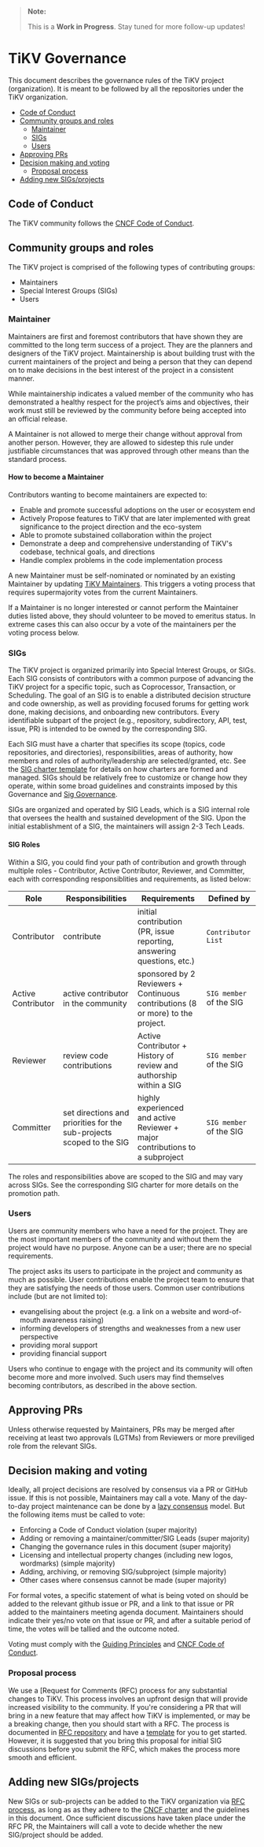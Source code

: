 > **Note:**
>
> This is a **Work in Progress**. Stay tuned for more follow-up updates!

# TiKV Governance

 This document describes the governance rules of the TiKV project (organization). It is meant to be followed by all the repositories under the TiKV organization.

- [Code of Conduct](#code-of-conduct)
- [Community groups and roles](#community-groups-and-roles)
    - [Maintainer](#maintainer)
    - [SIGs](#sigs)
    - [Users](#users)
- [Approving PRs](#approving-prs)
- [Decision making and voting](#decision-making-and-voting)
    - [Proposal process](#proposal-process)
- [Adding new SIGs/projects](#adding-new-sigsprojects)

## Code of Conduct

The TiKV community follows the [CNCF Code of Conduct](https://github.com/tikv/tikv/blob/master/CODE_OF_CONDUCT.md).

## Community groups and roles

The TiKV project is comprised of the following types of contributing groups:

- Maintainers
- Special Interest Groups (SIGs)
- Users

### Maintainer

Maintainers are first and foremost contributors that have shown they are committed to the long term success of a project. They are the planners and designers of the TiKV project. Maintainership is about building trust with the current maintainers of the project and being a person that they can depend on to make decisions in the best interest of the project in a consistent manner.

While maintainership indicates a valued member of the community who has demonstrated a healthy respect for the project’s aims and objectives, their work must still be reviewed by the community before being accepted into an official release.

A Maintainer is not allowed to merge their change without approval from another person. However, they are allowed to sidestep this rule under justifiable circumstances that was approved through other means than the standard process.

#### How to become a Maintainer

Contributors wanting to become maintainers are expected to:

- Enable and promote successful adoptions on the user or ecosystem end
- Actively Propose features to TiKV that are later implemented with great significance to the project direction and the eco-system
- Able to promote substained collaboration within the project
- Demonstrate a deep and comprehensive understanding of TiKV's codebase, technical goals, and directions
- Handle complex problems in the code implementation process

A new Maintainer must be self-nominated or nominated by an existing Maintainer by updating [TiKV Maintainers](https://github.com/tikv/tikv/blob/master/MAINTAINERS.md#the-tikv-maintainers). This triggers a voting process that requires supermajority votes from the current Maintainers.

If a Maintainer is no longer interested or cannot perform the Maintainer duties listed above, they should volunteer to be moved to emeritus status. In extreme cases this can also occur by a vote of the maintainers per the voting process below.

### SIGs

The TiKV project is organized primarily into Special Interest Groups, or SIGs. Each SIG consists of contributors with a common purpose of advancing the TiKV project for a specific topic, such as Coprocessor, Transaction, or Scheduling. The goal of an SIG is to enable a distributed decision structure and code ownership, as well as providing focused forums for getting work done, making decisions, and onboarding new contributors. Every identifiable subpart of the project (e.g., repository, subdirectory, API, test, issue, PR) is intended to be owned by the corresponding SIG.

Each SIG must have a charter that specifies its scope (topics, code repositories, and directories), responsibilities, areas of authority, how members and roles of authority/leadership are selected/granted, etc. See the [SIG charter template](/sig-governance/SIG-CHARTER-TEMPLATE.md) for details on how charters are formed and managed. SIGs should be relatively free to customize or change how they operate, within some broad guidelines and constraints imposed by this Governance and [Sig Governance](/committee/sig-governance/sig-governance.md).

SIGs are organized and operated by SIG Leads, which is a SIG internal role that oversees the health and sustained development of the SIG. Upon the initial establishment of a SIG, the maintainers will assign 2-3 Tech Leads.

#### SIG Roles

Within a SIG, you could find your path of contribution and growth through multiple roles - Contributor, Active Contributor, Reviewer, and Committer, each with corresponding responsiblities and requirements, as listed below:

| Role | Responsibilities | Requirements | Defined by |
| -----| ---------------- | ------------ | ------- |
Contributor | contribute | initial contribution (PR, issue reporting, answering questions, etc.) | `Contributor List`|
| Active Contributor | active contributor in the community | sponsored by 2 Reviewers + Continuous contributions (8 or more) to the project. | `SIG member`  of the SIG |
| Reviewer | review code contributions | Active Contributor + History of review and authorship within a SIG | `SIG member` of the SIG |
| Committer | set directions and priorities for the sub-projects scoped to the SIG | highly experienced and active Reviewer + major contributions to a subproject | `SIG member` of the SIG|

The roles and responsibilities above are scoped to the SIG and may vary across SIGs. See the corresponding SIG charter for more details on the promotion path.

### Users

Users are community members who have a need for the project. They are the most important members of the community and without them the project would have no purpose. Anyone can be a user; there are no special requirements.

The project asks its users to participate in the project and community as much as possible. User contributions enable the project team to ensure that they are satisfying the needs of those users. Common user contributions include (but are not limited to):

- evangelising about the project (e.g. a link on a website and word-of-mouth awareness raising)
- informing developers of strengths and weaknesses from a new user perspective
- providing moral support
- providing financial support

Users who continue to engage with the project and its community will often become more and more involved. Such users may find themselves becoming contributors, as described in the above section.

## Approving PRs

Unless otherwise requested by Maintainers, PRs may be merged after receiving at least two approvals (LGTMs) from Reviewers or more previliged role from the relevant SIGs.

## Decision making and voting

Ideally, all project decisions are resolved by consensus via a PR or GitHub issue. If this is not possible, Maintainers may call a vote. Many of the day-to-day project maintenance can be done by a [lazy consensus](http://communitymgt.wikia.com/wiki/Lazy_consensus) model. But the following items must be called to vote:

- Enforcing a Code of Conduct violation (super majority)
- Adding or removing a maintainer/committer/SIG Leads (super majority)
- Changing the governance rules in this document (super majority)
- Licensing and intellectual property changes (including new logos, wordmarks) (simple majority)
- Adding, archiving, or removing SIG/subproject (simple majority)
- Other cases where consensus cannot be made (super majority)

For formal votes, a specific statement of what is being voted on should be added to the relevant github issue or PR, and a link to that issue or PR added to the maintainers meeting agenda document. Maintainers should indicate their yes/no vote on that issue or PR, and after a suitable period of time, the votes will be tallied and the outcome noted.

Voting must comply with the [Guiding Principles](/guiding-principles.md) and [CNCF Code of Conduct](https://github.com/tikv/tikv/blob/master/CODE_OF_CONDUCT.md).

### Proposal process

We use a [Request for Comments (RFC) process for any substantial changes to TiKV. This process involves an upfront design that will provide increased visibility to the community. If you're considering a PR that will bring in a new feature that may affect how TiKV is implemented, or may be a breaking change, then you should start with a RFC. The process is documented in [RFC repository](https://github.com/tikv/rfcs) and have a [template](https://github.com/tikv/rfcs/blob/master/template.md) for you to get started. However, it is suggested that you bring this proposal for initial SIG discussions before you submit the RFC, which makes the process more smooth and efficient.

## Adding new SIGs/projects

New SIGs or sub-projects can be added to the TiKV organization via [RFC process](#proposal-process), as long as as they adhere to the [CNCF charter](https://www.cncf.io/about/charter/) and the guidelines in this document. Once sufficient discussions have taken place under the RFC PR, the Maintainers will call a vote to decide whether the new SIG/project should be added.

